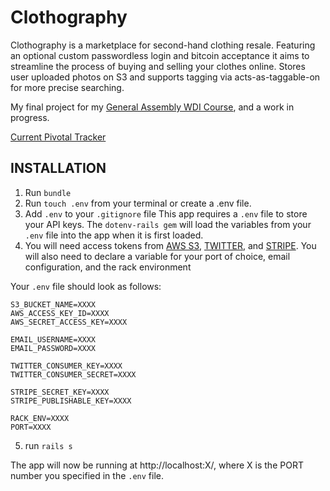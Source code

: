 # Clothography

Clothography is a marketplace for second-hand clothing resale. Featuring an optional custom passwordless login and bitcoin acceptance it aims to streamline the process of buying and selling your clothes online. Stores user uploaded photos on S3 and supports tagging via acts-as-taggable-on for more precise searching. 

My final project for my [General Assembly WDI Course](https://generalassemb.ly/education/web-development-immersive), and a work in progress.

[Current Pivotal Tracker](https://www.pivotaltracker.com/n/projects/1076320)

## INSTALLATION

1. Run `bundle`
2. Run `touch .env` from your terminal or create a .env file.
3. Add `.env` to your `.gitignore` file
  This app requires a `.env` file to store your API keys. The `dotenv-rails gem` will load the variables from your `.env` file into the app when it is first loaded.
4. You will need access tokens from [AWS S3](http://blogs.aws.amazon.com/security/post/Tx1R9KDN9ISZ0HF/Where-s-my-secret-access-key), [TWITTER](https://apps.twitter.com/app/new), and [STRIPE](https://dashboard.stripe.com/account/apikeys).
  You will also need to declare a variable for your port of choice, email configuration, and the rack environment

  Your `.env` file should look as follows:

  ```
  S3_BUCKET_NAME=XXXX
  AWS_ACCESS_KEY_ID=XXXX
  AWS_SECRET_ACCESS_KEY=XXXX

  EMAIL_USERNAME=XXXX
  EMAIL_PASSWORD=XXXX

  TWITTER_CONSUMER_KEY=XXXX
  TWITTER_CONSUMER_SECRET=XXXX

  STRIPE_SECRET_KEY=XXXX
  STRIPE_PUBLISHABLE_KEY=XXXX
  
  RACK_ENV=XXXX
  PORT=XXXX
  ```
5. run `rails s`

The app will now be running at http://localhost:X/, where X is the PORT number you specified in the `.env` file.
